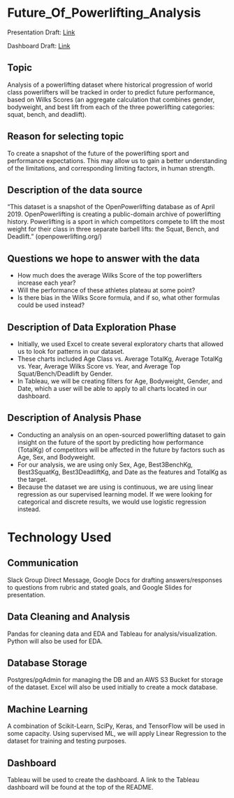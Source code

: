 # Future_Of_Powerlifting_Analysis

Presentation Draft: [Link](https://docs.google.com/presentation/d/110ar9MJyL7VZzJPCfjMCoU1sGFIUQ4SeMalfpz2DMkQ/edit?usp=sharing)

Dashboard Draft: [Link](https://docs.google.com/presentation/d/1ADHR1QWhtA9Bc03uDD5qhBo7okVpN69lQsGGj_NB6TU/edit?usp=sharing)

## Topic  
Analysis of a powerlifting dataset where historical progression of world class powerlifters will be tracked in order to predict future performance, based on Wilks Scores (an aggregate calculation that combines gender, bodyweight, and best lift from each of the three powerlifting categories: squat, bench, and deadlift).

## Reason for selecting topic 
To create a snapshot of the future of the powerlifting sport and performance expectations. This may allow us to gain a better understanding of the limitations, and corresponding limiting factors, in human strength.

## Description of the data source
“This dataset is a snapshot of the OpenPowerlifting database as of April 2019. OpenPowerlifting is creating a public-domain archive of powerlifting history. Powerlifting is a sport in which competitors compete to lift the most weight for their class in three separate barbell lifts: the Squat, Bench, and Deadlift.” (openpowerlifting.org/)

## Questions we hope to answer with the data
- How much does the average Wilks Score of the top powerlifters increase each year? 
- Will the performance of these athletes plateau at some point?
- Is there bias in the Wilks Score formula, and if so, what other formulas could be used instead?

## Description of Data Exploration Phase
- Initially, we used Excel to create several exploratory charts that allowed us to look for patterns in our dataset.
- These charts included Age Class vs. Average TotalKg, Average TotalKg vs. Year, Average Wilks Score vs. Year, and Average Top Squat/Bench/Deadlift by Gender.
- In Tableau, we will be creating filters for Age, Bodyweight, Gender, and Date, which a user will be able to apply to all charts located in our dashboard.

## Description of Analysis Phase
- Conducting an analysis on an open-sourced powerlifting dataset to gain insight on the future of the sport by predicting how performance (TotalKg) of competitors will be affected in the future by factors such as Age, Sex, and Bodyweight.
- For our analysis, we are using only Sex, Age, Best3BenchKg, Best3SquatKg, Best3DeadliftKg, and Date as the features and TotalKg as the target.
- Because the dataset we are using is continuous, we are using linear regression as our supervised learning model. If we were looking for categorical and discrete results, we would use logistic regression instead.

# Technology Used

## Communication
Slack Group Direct Message, Google Docs for drafting answers/responses to questions from rubric and stated goals, and Google Slides for presentation.

## Data Cleaning and Analysis
Pandas for cleaning data and EDA and Tableau for analysis/visualization. Python will also be used for EDA.

## Database Storage
Postgres/pgAdmin for managing the DB and an AWS S3 Bucket for storage of the dataset. Excel will also be used initially to create a mock database.

## Machine Learning
A combination of Scikit-Learn, SciPy, Keras, and TensorFlow will be used in some capacity. Using supervised ML, we will apply Linear Regression to the dataset for training and testing purposes.

## Dashboard
Tableau will be used to create the dashboard. A link to the Tableau dashboard will be found at the top of the README.
